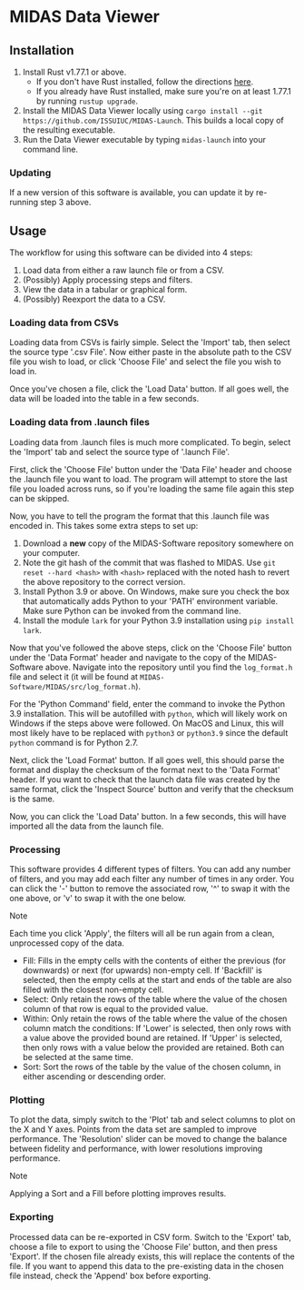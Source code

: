 # MIDAS Data Viewer

## Installation

1. Install Rust v1.77.1 or above. 
   * If you don't have Rust installed, follow the directions [here](https://www.rust-lang.org/tools/install).
   * If you already have Rust installed, make sure you're on at least 1.77.1 by running `rustup upgrade`.
2. Install the MIDAS Data Viewer locally using `cargo install --git https://github.com/ISSUIUC/MIDAS-Launch`. This builds a local copy of the resulting executable.
3. Run the Data Viewer executable by typing `midas-launch` into your command line.

### Updating

If a new version of this software is available, you can update it by re-running step 3 above.

## Usage
The workflow for using this software can be divided into 4 steps:
1. Load data from either a raw launch file or from a CSV.
2. (Possibly) Apply processing steps and filters.
3. View the data in a tabular or graphical form.
4. (Possibly) Reexport the data to a CSV.

### Loading data from CSVs
   
Loading data from CSVs is fairly simple. Select the 'Import' tab, then select the source type
'.csv File'. Now either paste in the absolute path to the CSV file you wish to load, or click
'Choose File' and select the file you wish to load in.

Once you've chosen a file, click the 'Load Data' button. If all goes well, the data will be
loaded into the table in a few seconds.

### Loading data from .launch files

Loading data from .launch files is much more complicated. To begin, select the 'Import' tab and select
the source type of '.launch File'.

First, click the 'Choose File' button under the 'Data File' header and choose the .launch file
you want to load. The program will attempt to store the last file you loaded across runs, so
if you're loading the same file again this step can be skipped.

Now, you have to tell the program the format that this .launch file was encoded in. This takes some 
extra steps to set up:

1. Download a __new__ copy of the MIDAS-Software repository somewhere on your computer.
2. Note the git hash of the commit that was flashed to MIDAS. Use
`git reset --hard <hash>` with `<hash>` replaced with the noted hash to revert the above
repository to the correct version.
3. Install Python 3.9 or above. On Windows, make sure you check the box that automatically adds
Python to your 'PATH' environment variable. Make sure Python can be invoked from the command line.
4. Install the module `lark` for your Python 3.9 installation using `pip install lark`. 

Now that you've followed the above steps, click on the 'Choose File' button under the 'Data Format'
header and navigate to the copy of the MIDAS-Software above. Navigate into the repository until you
find the `log_format.h` file and select it (it will be found at `MIDAS-Software/MIDAS/src/log_format.h`).

For the 'Python Command' field, enter the command to invoke the Python 3.9 installation. This will
be autofilled with `python`, which will likely work on Windows if the steps above were followed. On MacOS
and Linux, this will most likely have to be replaced with `python3` or `python3.9` since the default `python`
command is for Python 2.7. 

Next, click the 'Load Format' button. If all goes well, this should parse the format and display the checksum
of the format next to the 'Data Format' header. If you want to check that the launch data file
was created by the same format, click the 'Inspect Source' button and verify that the checksum is the same.

Now, you can click the 'Load Data' button. In a few seconds, this will have imported all the data
from the launch file.

### Processing

This software provides 4 different types of filters. You can add any number of filters,
and you may add each filter any number of times in any order. You can click the '-' button to
remove the associated row, '^' to swap it with the one above, or 'v' to swap it with the one below.

> [!NOTE]
> Each time you click 'Apply', the filters will all be run again from a 
> clean, unprocessed copy of the data.

* Fill: Fills in the empty cells with the contents of either the previous (for downwards) 
or next (for upwards) non-empty cell. If 'Backfill' is selected, then the empty cells at the start
and ends of the table are also filled with the closest non-empty cell.
* Select: Only retain the rows of the table where the value of the chosen column of that row is equal
to the provided value.
* Within: Only retain the rows of the table where the value of the chosen column match the conditions: If 'Lower' is selected,
then only rows with a value above the provided bound are retained. If 'Upper' is selected, then only rows
with a value below the provided are retained. Both can be selected at the same time.
* Sort: Sort the rows of the table by the value of the chosen column, in either ascending or descending order.

### Plotting

To plot the data, simply switch to the 'Plot' tab and select columns to plot on the X and Y axes.
Points from the data set are sampled to improve performance. The 'Resolution' slider can be moved to
change the balance between fidelity and performance, with lower resolutions improving performance. 

> [!NOTE]
> Applying a Sort and a Fill before plotting improves results.

### Exporting

Processed data can be re-exported in CSV form. Switch to the 'Export' tab, choose a file to export to using 
the 'Choose File' button, and then press 'Export'. If the chosen file already exists, this will replace the 
contents of the file. If you want to append this data to the pre-existing data in the chosen file instead,
check the 'Append' box before exporting. 

